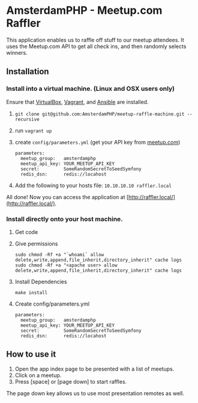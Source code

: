 # AmsterdamPHP - Meetup.com Raffler

This application enables us to raffle off stuff to our meetup attendees. It uses the Meetup.com API to get all check ins, and then randomly selects winners.

## Installation

### Install into a virtual machine. (Linux and OSX users only)

Ensure that [VirtualBox](https://www.virtualbox.org), [Vagrant](http://www.vagrantup.com), and [Ansible](http://www.ansible.com) are installed.

1. `git clone git@github.com:AmsterdamPHP/meetup-raffle-machine.git --recursive`
1. run `vagrant up`
1. create `config/parameters.yml` (get your API key from [meetup.com](https://secure.meetup.com/meetup_api/key/))

    ```
    parameters:
      meetup_group:   amsterdamphp
      meetup_api_key: YOUR_MEETUP_API_KEY
      secret:         SomeRandomSecretToSeedSymfony
      redis_dsn:      redis://locahost
    ```
1. Add the following to your hosts file: `10.10.10.10 raffler.local`

All done! Now you can access the application at [http://raffler.local/](http://raffler.local/).

### Install directly onto your host machine.

1. Get code
1. Give permissions

    ```
    sudo chmod -Rf +a "`whoami` allow delete,write,append,file_inherit,directory_inherit" cache logs
    sudo chmod -Rf +a "<apache user> allow delete,write,append,file_inherit,directory_inherit" cache logs
    ```

1. Install Dependencies

    ```
    make install
    ```
1. Create config/parameters.yml

    ```
    parameters:
      meetup_group:   amsterdamphp
      meetup_api_key: YOUR_MEETUP_API_KEY
      secret:         SomeRandomSecretToSeedSymfony
      redis_dsn:      redis://locahost
    ```

## How to use it

1. Open the app index page to be presented with a list of meetups.
1. Click on a meetup.
1. Press [space] or [page down] to start raffles.

The page down key allows us to use most presentation remotes as well.
